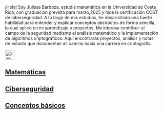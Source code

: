 ¡Hola! Soy Julissa Barboza, estudié matemática en la Universidad de Costa Rica, con graduación prevista para marzo,2025 y hice la certificación CCST de ciberseguridad.
A lo largo de mis estudios, he desarrollado una fuerte habilidad para entender y explicar conceptos abstractos de forma sencilla, lo cual aplico en mi aprendizaje y proyectos.
Me interesa contribuir al campo de la seguridad mediante el análisis matemático y la implementación de algoritmos criptográficos. 
Aquí encontrarás proyectos, análisis y notas de estudio que documentan mi camino hacia una carrera en criptografía.

<a href="https://www.linkedin.com/in/maría-julissa-barboza-arce-4a9065311" target="_blank">
    <img src="https://cdn-icons-png.flaticon.com/512/174/174857.png" alt="LinkedIn" width="30">
</a>


## [Matemáticas](./math_topics.md)
## [Ciberseguridad](./ciber_concepts.md)
## [Conceptos básicos](./basic_concepts.md)


